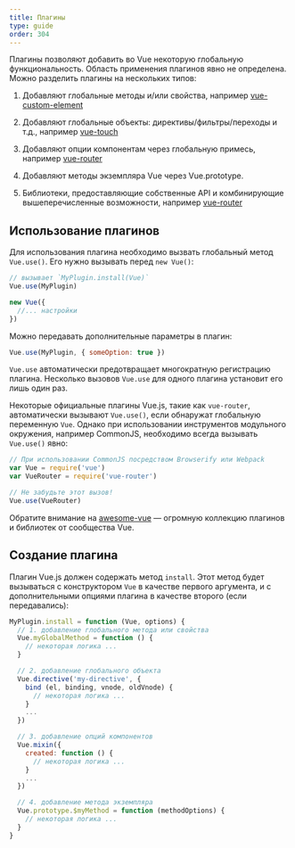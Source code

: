 ```yaml
---
title: Плагины
type: guide
order: 304
---
```


Плагины позволяют добавить во Vue некоторую глобальную функциональность. Область применения плагинов явно не определена. Можно разделить плагины на нескольких типов:

1. Добавляют глобальные методы и/или свойства, например [vue-custom-element](https://github.com/karol-f/vue-custom-element)

2. Добавляют глобальные объекты: директивы/фильтры/переходы и т.д., например [vue-touch](https://github.com/vuejs/vue-touch)

3. Добавляют опции компонентам через глобальную примесь, например [vue-router](https://github.com/vuejs/vue-router)

4. Добавляют методы экземпляра Vue через Vue.prototype.

5. Библиотеки, предоставляющие собственные API и комбинирующие вышеперечисленные возможности, например [vue-router](https://github.com/vuejs/vue-router)

## Использование плагинов

Для использования плагина необходимо вызвать глобальный метод `Vue.use()`. Его нужно вызывать перед `new Vue()`:

```js
// вызывает `MyPlugin.install(Vue)`
Vue.use(MyPlugin)

new Vue({
  //... настройки
})
```

Можно передавать дополнительные параметры в плагин:

```js
Vue.use(MyPlugin, { someOption: true })
```

`Vue.use` автоматически предотвращает многократную регистрацию плагина. Несколько вызовов `Vue.use` для одного плагина установит его лишь один раз.

Некоторые официальные плагины Vue.js, такие как `vue-router`, автоматически вызывают `Vue.use()`, если обнаружат глобальную переменную `Vue`. Однако при использовании инструментов модульного окружения, например CommonJS, необходимо всегда вызывать `Vue.use()` явно:

```js
// При использовании CommonJS посредством Browserify или Webpack
var Vue = require('vue')
var VueRouter = require('vue-router')

// Не забудьте этот вызов!
Vue.use(VueRouter)
```

Обратите внимание на [awesome-vue](https://github.com/vuejs/awesome-vue#components--libraries) — огромную коллекцию плагинов и библиотек от сообщества Vue.

## Создание плагина

Плагин Vue.js должен содержать метод `install`. Этот метод будет вызываться с конструктором `Vue` в качестве первого аргумента, и с дополнительными опциями плагина в качестве второго (если передавались):

```js
MyPlugin.install = function (Vue, options) {
  // 1. добавление глобального метода или свойства
  Vue.myGlobalMethod = function () {
    // некоторая логика ...
  }

  // 2. добавление глобального объекта
  Vue.directive('my-directive', {
    bind (el, binding, vnode, oldVnode) {
      // некоторая логика ...
    }
    ...
  })

  // 3. добавление опций компонентов
  Vue.mixin({
    created: function () {
      // некоторая логика ...
    }
    ...
  })

  // 4. добавление метода экземпляра
  Vue.prototype.$myMethod = function (methodOptions) {
    // некоторая логика ...
  }
}
```
